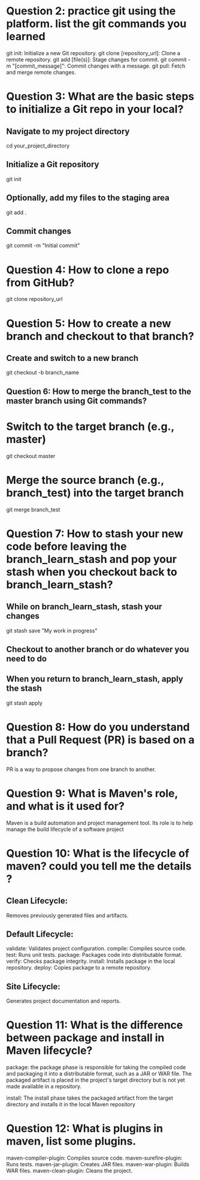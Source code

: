# Question 2: practice git using the platform. list the git commands you learned
git init: Initialize a new Git repository.
git clone [repository_url]: Clone a remote repository.
git add [file(s)]: Stage changes for commit.
git commit -m "[commit_message]": Commit changes with a message.
git pull: Fetch and merge remote changes.


# Question 3: What are the basic steps to initialize a Git repo in your local?
## Navigate to my project directory
cd your_project_directory

## Initialize a Git repository
git init

## Optionally, add my files to the staging area
git add .

## Commit changes
git commit -m "Initial commit"

# Question 4: How to clone a repo from GitHub?
git clone repository_url

# Question 5: How to create a new branch and checkout to that branch?
##  Create and switch to a new branch
git checkout -b branch_name

## Question 6: How to merge the branch_test to the master branch using Git commands?
# Switch to the target branch (e.g., master)
git checkout master

# Merge the source branch (e.g., branch_test) into the target branch
git merge branch_test

# Question 7: How to stash your new code before leaving the branch_learn_stash and pop your stash when you checkout back to branch_learn_stash?
## While on branch_learn_stash, stash your changes
git stash save "My work in progress"

## Checkout to another branch or do whatever you need to do
## When you return to branch_learn_stash, apply the stash
git stash apply

# Question 8: How do you understand that a Pull Request (PR) is based on a branch?
PR is a way to propose changes from one branch to another.

# Question 9: What is Maven's role, and what is it used for?
Maven is a build automation and project management tool. Its role is to help manage the build lifecycle of a software project

# Question 10: What is the lifecycle of maven? could you tell me the details ?
## Clean Lifecycle:
Removes previously generated files and artifacts.

## Default Lifecycle:
validate: Validates project configuration.
compile: Compiles source code.
test: Runs unit tests.
package: Packages code into distributable format.
verify: Checks package integrity.
install: Installs package in the local repository.
deploy: Copies package to a remote repository.
## Site Lifecycle:
Generates project documentation and reports.

# Question 11: What is the difference between package and install in Maven lifecycle?
package: the package phase is responsible for taking the compiled code and packaging it into a distributable format, such as a JAR or WAR file.
The packaged artifact is placed in the project's target directory but is not yet made available in a repository.

install: The install phase takes the packaged artifact from the target directory and installs it in the local Maven repository


# Question 12: What is plugins in maven, list some plugins.
maven-compiler-plugin: Compiles source code.
maven-surefire-plugin: Runs tests.
maven-jar-plugin: Creates JAR files.
maven-war-plugin: Builds WAR files.
maven-clean-plugin: Cleans the project.